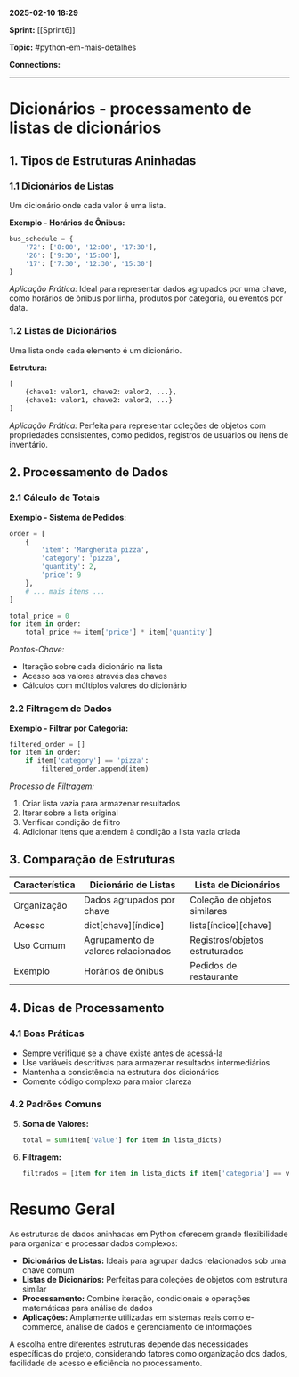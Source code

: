 
**2025-02-10 18:29**

**Sprint:** [[Sprint6]]

**Topic:** #python-em-mais-detalhes 

**Connections:** 

---
# **Dicionários - processamento de listas de dicionários**

## 1. Tipos de Estruturas Aninhadas

### 1.1 Dicionários de Listas
Um dicionário onde cada valor é uma lista.

**Exemplo - Horários de Ônibus:**
```python
bus_schedule = {
    '72': ['8:00', '12:00', '17:30'],
    '26': ['9:30', '15:00'],
    '17': ['7:30', '12:30', '15:30']
}
```

*Aplicação Prática:* Ideal para representar dados agrupados por uma chave, como horários de ônibus por linha, produtos por categoria, ou eventos por data.

### 1.2 Listas de Dicionários
Uma lista onde cada elemento é um dicionário.

**Estrutura:**
```python
[
    {chave1: valor1, chave2: valor2, ...},
    {chave1: valor1, chave2: valor2, ...}
]
```

*Aplicação Prática:* Perfeita para representar coleções de objetos com propriedades consistentes, como pedidos, registros de usuários ou itens de inventário.

## 2. Processamento de Dados

### 2.1 Cálculo de Totais
**Exemplo - Sistema de Pedidos:**
```python
order = [
    {
        'item': 'Margherita pizza',
        'category': 'pizza',
        'quantity': 2,
        'price': 9
    },
    # ... mais itens ...
]

total_price = 0
for item in order:
    total_price += item['price'] * item['quantity']
```

*Pontos-Chave:*
- Iteração sobre cada dicionário na lista
- Acesso aos valores através das chaves
- Cálculos com múltiplos valores do dicionário

### 2.2 Filtragem de Dados
**Exemplo - Filtrar por Categoria:**
```python
filtered_order = []
for item in order:
    if item['category'] == 'pizza':
        filtered_order.append(item)
```

*Processo de Filtragem:*
1. Criar lista vazia para armazenar resultados
2. Iterar sobre a lista original
3. Verificar condição de filtro
4. Adicionar itens que atendem à condição a lista vazia criada

## 3. Comparação de Estruturas

| Característica | Dicionário de Listas | Lista de Dicionários |
|----------------|---------------------|---------------------|
| Organização    | Dados agrupados por chave | Coleção de objetos similares |
| Acesso         | dict[chave][índice] | lista[índice][chave] |
| Uso Comum      | Agrupamento de valores relacionados | Registros/objetos estruturados |
| Exemplo        | Horários de ônibus | Pedidos de restaurante |

## 4. Dicas de Processamento

### 4.1 Boas Práticas
- Sempre verifique se a chave existe antes de acessá-la
- Use variáveis descritivas para armazenar resultados intermediários
- Mantenha a consistência na estrutura dos dicionários
- Comente código complexo para maior clareza

### 4.2 Padrões Comuns
5. **Soma de Valores:**
   ```python
   total = sum(item['value'] for item in lista_dicts)
   ```

6. **Filtragem:**
   ```python
   filtrados = [item for item in lista_dicts if item['categoria'] == valor]
   ```

# Resumo Geral

As estruturas de dados aninhadas em Python oferecem grande flexibilidade para organizar e processar dados complexos:

- **Dicionários de Listas:** Ideais para agrupar dados relacionados sob uma chave comum
- **Listas de Dicionários:** Perfeitas para coleções de objetos com estrutura similar
- **Processamento:** Combine iteração, condicionais e operações matemáticas para análise de dados
- **Aplicações:** Amplamente utilizadas em sistemas reais como e-commerce, análise de dados e gerenciamento de informações

A escolha entre diferentes estruturas depende das necessidades específicas do projeto, considerando fatores como organização dos dados, facilidade de acesso e eficiência no processamento.










